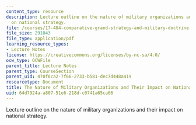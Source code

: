 ```yaml
---
content_type: resource
description: Lecture outline on the nature of military organizations and their impact
  on national strategy.
file: /courses/17-484-comparative-grand-strategy-and-military-doctrine-fall-2004/64d7924aa80751e6218dc0741a65ca66_nature_of_mi_org.pdf
file_size: 291043
file_type: application/pdf
learning_resource_types:
- Lecture Notes
license: https://creativecommons.org/licenses/by-nc-sa/4.0/
ocw_type: OCWFile
parent_title: Lecture Notes
parent_type: CourseSection
parent_uid: 470f0ca2-7f66-2733-b581-dec7d448a419
resourcetype: Document
title: The Nature of Military Organizations and Their Impact on National Strategy
uid: 64d7924a-a807-51e6-218d-c0741a65ca66
---
```

Lecture outline on the nature of military organizations and their impact on national strategy.